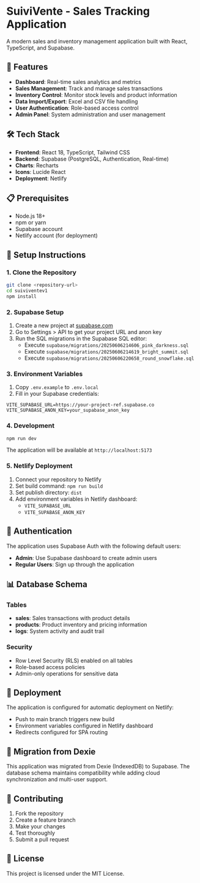 # SuiviVente - Sales Tracking Application

A modern sales and inventory management application built with React, TypeScript, and Supabase.

## 🚀 Features

- **Dashboard**: Real-time sales analytics and metrics
- **Sales Management**: Track and manage sales transactions
- **Inventory Control**: Monitor stock levels and product information
- **Data Import/Export**: Excel and CSV file handling
- **User Authentication**: Role-based access control
- **Admin Panel**: System administration and user management

## 🛠️ Tech Stack

- **Frontend**: React 18, TypeScript, Tailwind CSS
- **Backend**: Supabase (PostgreSQL, Authentication, Real-time)
- **Charts**: Recharts
- **Icons**: Lucide React
- **Deployment**: Netlify

## 📋 Prerequisites

- Node.js 18+ 
- npm or yarn
- Supabase account
- Netlify account (for deployment)

## 🔧 Setup Instructions

### 1. Clone the Repository

```bash
git clone <repository-url>
cd suiviventev1
npm install
```

### 2. Supabase Setup

1. Create a new project at [supabase.com](https://supabase.com)
2. Go to Settings > API to get your project URL and anon key
3. Run the SQL migrations in the Supabase SQL editor:
   - Execute `supabase/migrations/20250606214606_pink_darkness.sql`
   - Execute `supabase/migrations/20250606214619_bright_summit.sql`
   - Execute `supabase/migrations/20250606220658_round_snowflake.sql`

### 3. Environment Variables

1. Copy `.env.example` to `.env.local`
2. Fill in your Supabase credentials:

```env
VITE_SUPABASE_URL=https://your-project-ref.supabase.co
VITE_SUPABASE_ANON_KEY=your_supabase_anon_key
```

### 4. Development

```bash
npm run dev
```

The application will be available at `http://localhost:5173`

### 5. Netlify Deployment

1. Connect your repository to Netlify
2. Set build command: `npm run build`
3. Set publish directory: `dist`
4. Add environment variables in Netlify dashboard:
   - `VITE_SUPABASE_URL`
   - `VITE_SUPABASE_ANON_KEY`

## 🔐 Authentication

The application uses Supabase Auth with the following default users:

- **Admin**: Use Supabase dashboard to create admin users
- **Regular Users**: Sign up through the application

## 📊 Database Schema

### Tables

- **sales**: Sales transactions with product details
- **products**: Product inventory and pricing information  
- **logs**: System activity and audit trail

### Security

- Row Level Security (RLS) enabled on all tables
- Role-based access policies
- Admin-only operations for sensitive data

## 🚀 Deployment

The application is configured for automatic deployment on Netlify:

- Push to main branch triggers new build
- Environment variables configured in Netlify dashboard
- Redirects configured for SPA routing

## 📝 Migration from Dexie

This application was migrated from Dexie (IndexedDB) to Supabase. The database schema maintains compatibility while adding cloud synchronization and multi-user support.

## 🤝 Contributing

1. Fork the repository
2. Create a feature branch
3. Make your changes
4. Test thoroughly
5. Submit a pull request

## 📄 License

This project is licensed under the MIT License.
